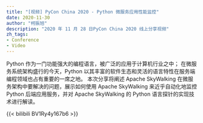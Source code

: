 ```yaml
---
title: "[视频] PyCon China 2020 - Python 微服务应用性能监控"
date: 2020-11-30
author: "柯振旭"
description: "2020 年 11 月 28 日PyCon China 2020 线上分享视频"
zh_tags:
- Conference
- Video
---
```


Python 作为一门功能强大的编程语言，被广泛的应用于计算机行业之中； 在微服务系统架构盛行的今天，Python 以其丰富的软件生态和灵活的语言特性在服务端编程领域也占有重要的一席之地。  本次分享将阐述 Apache SkyWalking 在微服务架构中要解决的问题，展示如何使用 Apache SkyWalking 来近乎自动化地监控 Python 后端应用服务，并对 Apache SkyWalking 的 Python 语言探针的实现技术进行解读。

{{< bilibili BV1Ry4y167b6 >}}
